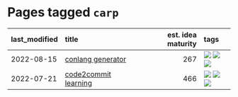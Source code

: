 # Pages tagged `carp`

|last_modified|title|est. idea maturity|tags
|:---|:---|---:|:---|
|2022-08-15|[conlang generator](../conlang_lm.md)|267|[![](https://img.shields.io/badge/tag-carp-1dc0d1)](../tags/carp.md) [![](https://img.shields.io/badge/tag-dataset-e839f4)](../tags/dataset.md) [![](https://img.shields.io/badge/tag-experimental-b25b5)](../tags/experimental.md)|
|2022-07-21|[code2commit learning](../code2commit-learning.md)|466|[![](https://img.shields.io/badge/tag-carp-1dc0d1)](../tags/carp.md) [![](https://img.shields.io/badge/tag-experimental-b25b5)](../tags/experimental.md) [![](https://img.shields.io/badge/tag-foundation-4d5a4)](../tags/foundation.md)|